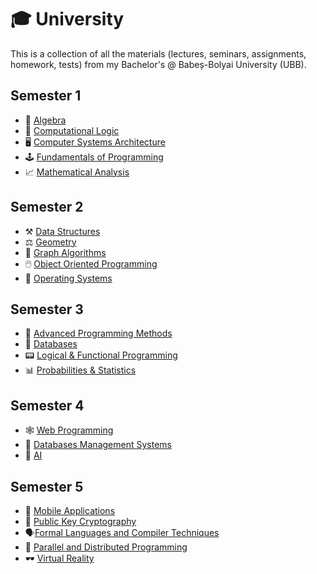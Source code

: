 # 🎓 University
 This is a collection of all the materials (lectures, seminars, assignments, homework, tests) from my Bachelor's @ Babeș-Bolyai University (UBB).

## Semester 1
- 📐 [Algebra](./FirstSemester/Algebra)
- 🧠 [Computational Logic](./FirstSemester/Computational%20Logic)
- 🖥️ [Computer Systems Architecture](./FirstSemester/Computer%20System%20Arhitecture)
- 🕹️ [Fundamentals of Programming](./FirstSemester/Fundamentals%20of%20Programming)
- 📈 [Mathematical Analysis](./FirstSemester/Mathematical%20Analysis)

## Semester 2
- ⚒️ [Data Structures](./SecondSemester/DataStructures)
- ⚖️ [Geometry](./SecondSemester/Geometry)
- 🧩 [Graph Algorithms](./SecondSemester/GraphAlgorithms)
- 🖱️ [Object Oriented Programming](./SecondSemester/Object%20Oriented%20Programming)
- 💾 [Operating Systems](./SecondSemester/Operating%20Systems)

## Semester 3
- 🔋 [Advanced Programming Methods](./ThirdSemester/Advanced%20Programming%20Methods)
- 🔑 [Databases](./ThirdSemester/Databases)
- 📟 [Logical & Functional Programming](./ThirdSemester/Logical%20and%20Functional%20Programming)
- 📊 [Probabilities & Statistics](./ThirdSemester/Probabilities%20and%20Statistics)
  
## Semester 4
- 🕸️ [Web Programming](./FourthSemester/Web%20Programming)
- 🔑 [Databases Management Systems](./FourthSemester/Databases%20Management%20Systems)
- 🤖 [AI](./FourthSemester/AI)

## Semester 5
- 📲 [Mobile Applications](./FithSemester/Mobile%Applications)
- 🔐 [Public Key Cryptography](./FithSemester/Public%20Key%Cryptography)
- 🗣️[Formal Languages and Compiler Techniques](./FithSemester/Formal%20Languages%20and%20Compiler%20Techniques)
- 👾 [Parallel and Distributed Programming](./FithSemester/Parallel%20and%29Distributed%20Programming)
- 🕶️ [Virtual Reality](./FithSemester/Virtual%20Reality)
